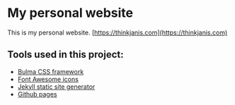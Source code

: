 # My personal website
This is my personal website. [https://thinkjanis.com](https://thinkjanis.com) 
## Tools used in this project: 
- [Bulma CSS framework](https://github.com/jgthms/bulma) 
- [Font Awesome icons](https://github.com/FortAwesome/Font-Awesome)
- [Jekyll static site generator](https://github.com/jekyll/jekyll) 
- [Github pages](https://pages.github.com)
